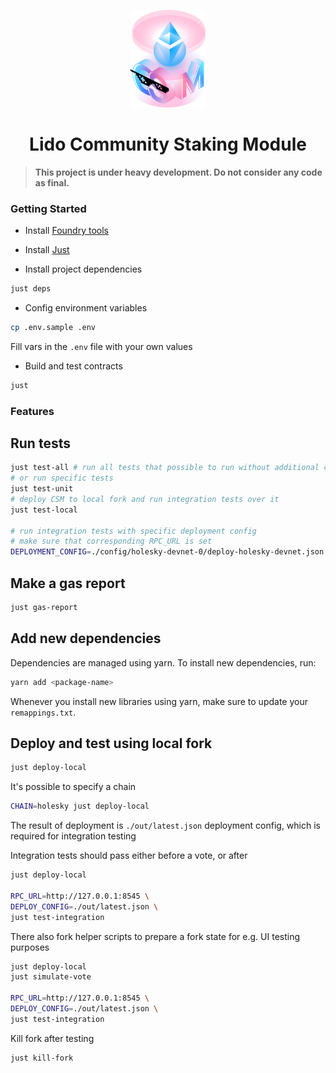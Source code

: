 <p align="center">
  <img src="logo.png" width="120" alt="CSM Logo"/>
</p>
<h1 align="center"> Lido Community Staking Module </h1>

> **This project is under heavy development. Do not consider any code as final.**

### Getting Started

- Install [Foundry tools](https://book.getfoundry.sh/getting-started/installation)

- Install [Just](https://github.com/casey/just)

- Install project dependencies

```bash
just deps
```

- Config environment variables

```bash
cp .env.sample .env
```

Fill vars in the `.env` file with your own values

- Build and test contracts

```bash
just
```

### Features

## Run tests

```bash
just test-all # run all tests that possible to run without additional configurations
# or run specific tests
just test-unit
# deploy CSM to local fork and run integration tests over it
just test-local

# run integration tests with specific deployment config
# make sure that corresponding RPC_URL is set
DEPLOYMENT_CONFIG=./config/holesky-devnet-0/deploy-holesky-devnet.json just test-integration
```

## Make a gas report

```bash
just gas-report
```

## Add new dependencies

Dependencies are managed using yarn. To install new dependencies, run:

```bash
yarn add <package-name>
```

Whenever you install new libraries using yarn, make sure to update your
`remappings.txt`.

## Deploy and test using local fork

```bash
just deploy-local
```

It's possible to specify a chain

```bash
CHAIN=holesky just deploy-local
```

The result of deployment is `./out/latest.json` deployment config, which is required for integration testing

Integration tests should pass either before a vote, or after

```bash
just deploy-local

RPC_URL=http://127.0.0.1:8545 \
DEPLOY_CONFIG=./out/latest.json \
just test-integration
```

There also fork helper scripts to prepare a fork state for e.g. UI testing purposes

```bash
just deploy-local
just simulate-vote

RPC_URL=http://127.0.0.1:8545 \
DEPLOY_CONFIG=./out/latest.json \
just test-integration
```

Kill fork after testing

```bash
just kill-fork
```
